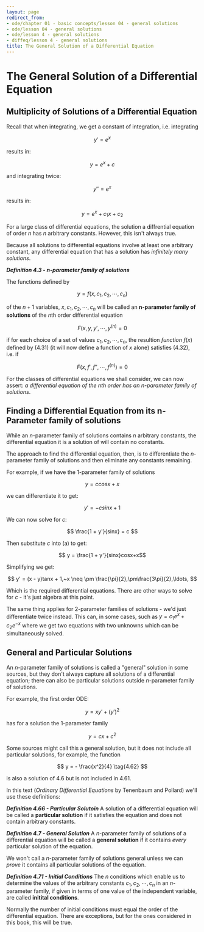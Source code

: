 ```yaml
---
layout: page
redirect_from:
- ode/chapter 01 - basic concepts/lesson 04 - general solutions
- ode/lesson 04 - general solutions
- ode/lesson 4 - general solutions
- diffeq/lesson 4 - general solutions
title: The General Solution of a Differential Equation
---
```


# The General Solution of a Differential Equation

## Multiplicity of Solutions of a Differential Equation

Recall that when integrating, we get a constant of integration, i.e. integrating

$$ y' = e^x $$

results in:

$$ y = e^x + c $$

and integrating twice:

$$ y'' = e^x $$

results in: 

$$ y = e^x + c_1x + c_2 $$

For a large class of differential equations, the solution a diffrential equation of order $n$ has $n$ arbitrary constants. However, this isn't always true.

Because all solutions to differential equations involve at least one arbitrary constant, any differential equation that has a solution has *infinitely many solutions*.

***Definition 4.3 - n-parameter family of solutions***

The functions defined by 

$$ y = f(x,c_1,c_2,\cdots,c_n) \tag{4.31} $$

of the $n + 1$ variables, $x, c_1, c_2, \cdots, c_n$ will be called an **n-parameter family of solutions** of the $n$th order differential equation

$$ F(x,y,y',\cdots,y^{(n)} = 0 \tag{4.32} $$ 

if for each choice of a set of values $c_1, c_2, \cdots, c_n$, the resultion *function* $f(x)$ defined by (4.31) (it will now define a function of $x$ alone) satisfies (4.32), i.e. if

$$ F(x,f',f'',\cdots,f^{(n)}) = 0 \tag{4.33} $$

For the classes of differential equations we shall consider, we can now assert: *a differential equation of the *n*th order has an *n*-parameter family of solutions*.

## Finding a Differential Equation from its n-Parameter family of solutions

While an $n$-parameter family of solutions contains $n$ arbitrary constants, the differential equation it is a solution of will contain no constants.

The approach to find the differential equation, then, is to differentiate the $n$-parameter family of solutions and then eliminate any constants remaining.

For example, if we have the 1-parameter family of solutions

$$ \tag{a} y = ccosx+x $$

we can differentiate it to get:

$$ \tag{b} y' = -csinx + 1 $$

We can now solve for $c$:

$$ \frac{1 + y'}{sinx} = c $$

Then substitute $c$ into (a) to get:

$$ y = \frac{1 + y'}{sinx}cosx+x$$

Simplifying we get:

$$ y' = (x - y)tanx + 1,~x \neq \pm \frac{\pi}{2},\pm\frac{3\pi}{2},\ldots, $$

Which is the required differential equations. There are other ways to solve for $c$ - it's just algebra at this point.

The same thing applies for $2$-parameter families of solutions - we'd just differentiate twice instead. This can, in some cases, such as $y =c_1e^x + c_2e^{-x}$ where we get two equations with two unknowns which can be simultaneously solved.

## General and Particular Solutions

An $n$-parameter family of solutions is called a "general" solution in some sources, but they don't always capture all solutions of a differential equation; there can also be particular solutions outside $n$-parameter family of solutions.

For example, the first order ODE:

$$ y = xy' + (y')^2 \tag{4.6} $$

has for a solution the 1-parameter family

$$ y = cx + c^2 \tag{4.61} $$

Some sources might call this a general solution, but it does not include all particular solutions, for example, the function

$$ y = - \frac{x^2}{4} \tag{4.62} $$

is also a solution of 4.6 but is not included in 4.61.

In this text (*Ordinary Differential Equations* by Tenenbaum and Pollard) we'll use these definitions:

***Definition 4.66 - Particular Solutoin***
A solution of a differential equation will be called a **particular solution** if it satisfies the equation and does not contain arbitrary constants.

***Definition 4.7 - General Solution***
A $n$-parameter family of solutions of a differential equation will be called a **general solution** if it contains *every* particular solution of the equation.

We won't call a $n$-parameter family of solutions general unless we can *prove* it contains all particular solutions of the equation.

***Definition 4.71 - Initial Conditions***
The $n$ conditions which enable us to determine the values of the arbitrary constants $c_1,c_2,\cdots,c_n$ in an $n$-parameter family, if given in terms of one value of the independent variable, are called **initital conditions**.

Normally the number of initial conditions must equal the order of the differential equation. There are exceptions, but for the ones considered in this book, this will be true.

